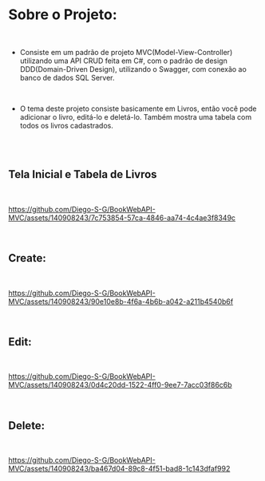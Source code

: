 # Sobre o Projeto:
<br/>

- Consiste em um padrão de projeto MVC(Model-View-Controller) utilizando uma API CRUD feita em C#, com o padrão de design DDD(Domain-Driven Design), utilizando o Swagger, com conexão ao banco de dados SQL Server.
<br/>

- O tema deste projeto consiste basicamente em Livros, então você pode adicionar o livro, editá-lo e deletá-lo. Também mostra uma tabela com todos os livros cadastrados.
<br/>
<br/>

## Tela Inicial e Tabela de Livros
<br/>

https://github.com/Diego-S-G/BookWebAPI-MVC/assets/140908243/7c753854-57ca-4846-aa74-4c4ae3f8349c


<br/>

## Create:
<br/>

https://github.com/Diego-S-G/BookWebAPI-MVC/assets/140908243/90e10e8b-4f6a-4b6b-a042-a211b4540b6f


<br/>

## Edit:
<br/>

https://github.com/Diego-S-G/BookWebAPI-MVC/assets/140908243/0d4c20dd-1522-4ff0-9ee7-7acc03f86c6b


<br/>

## Delete:
<br/>

https://github.com/Diego-S-G/BookWebAPI-MVC/assets/140908243/ba467d04-89c8-4f51-bad8-1c143dfaf992
